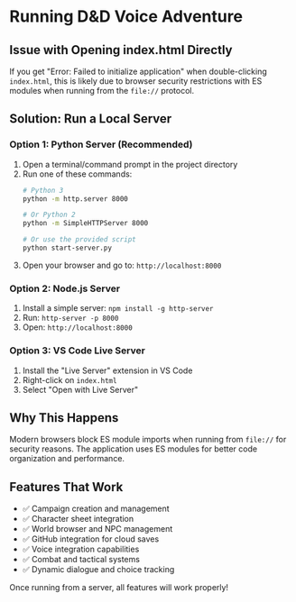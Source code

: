 # Running D&D Voice Adventure

## Issue with Opening index.html Directly

If you get "Error: Failed to initialize application" when double-clicking `index.html`, this is likely due to browser security restrictions with ES modules when running from the `file://` protocol.

## Solution: Run a Local Server

### Option 1: Python Server (Recommended)
1. Open a terminal/command prompt in the project directory
2. Run one of these commands:
   ```bash
   # Python 3
   python -m http.server 8000
   
   # Or Python 2
   python -m SimpleHTTPServer 8000
   
   # Or use the provided script
   python start-server.py
   ```
3. Open your browser and go to: `http://localhost:8000`

### Option 2: Node.js Server
1. Install a simple server: `npm install -g http-server`
2. Run: `http-server -p 8000`
3. Open: `http://localhost:8000`

### Option 3: VS Code Live Server
1. Install the "Live Server" extension in VS Code
2. Right-click on `index.html`
3. Select "Open with Live Server"

## Why This Happens

Modern browsers block ES module imports when running from `file://` for security reasons. The application uses ES modules for better code organization and performance.

## Features That Work
- ✅ Campaign creation and management
- ✅ Character sheet integration
- ✅ World browser and NPC management  
- ✅ GitHub integration for cloud saves
- ✅ Voice integration capabilities
- ✅ Combat and tactical systems
- ✅ Dynamic dialogue and choice tracking

Once running from a server, all features will work properly!